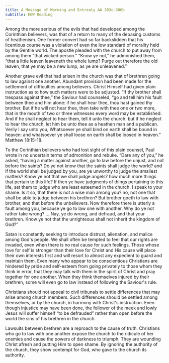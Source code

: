 ```yaml
---
title: A Message of Warning and Entreaty AA 303c-306b
subtitle: EGW Reading
---
```


Among the more serious of the evils that had developed among the Corinthian believers, was that of a return to many of the debasing customs of heathenism. One former convert had so far backslidden that his licentious course was a violation of even the low standard of morality held by the Gentile world. The apostle pleaded with the church to put away from among them “that wicked person.” “Know ye not,” he admonished them, “that a little leaven leaveneth the whole lump? Purge out therefore the old leaven, that ye may be a new lump, as ye are unleavened.”

Another grave evil that had arisen in the church was that of brethren going to law against one another. Abundant provision had been made for the settlement of difficulties among believers. Christ Himself had given plain instruction as to how such matters were to be adjusted. “If thy brother shall trespass against thee,” the Saviour had counseled, “go and tell him his fault between thee and him alone: if he shall hear thee, thou hast gained thy brother. But if he will not hear thee, then take with thee one or two more, that in the mouth of two or three witnesses every word may be established. And if he shall neglect to hear them, tell it unto the church: but if he neglect to hear the church, let him be unto thee as a heathen man and a publican. Verily I say unto you, Whatsoever ye shall bind on earth shall be bound in heaven: and whatsoever ye shall loose on earth shall be loosed in heaven.” Matthew 18:15-18.

To the Corinthian believers who had lost sight of this plain counsel, Paul wrote in no uncertain terms of admonition and rebuke. “Dare any of you,” he asked, “having a matter against another, go to law before the unjust, and not before the saints? Do ye not know that the saints shall judge the world? and if the world shall be judged by you, are ye unworthy to judge the smallest matters? Know ye not that we shall judge angels? how much more things that pertain to this life? If then ye have judgments of things pertaining to this life, set them to judge who are least esteemed in the church. I speak to your shame. Is it so, that there is not a wise man among you? no, not one that shall be able to judge between his brethren? But brother goeth to law with brother, and that before the unbelievers. Now therefore there is utterly a fault among you, because ye go to law one with another. Why do ye not rather take wrong? ... Nay, ye do wrong, and defraud, and that your brethren. Know ye not that the unrighteous shall not inherit the kingdom of God?”

Satan is constantly seeking to introduce distrust, alienation, and malice among God's people. We shall often be tempted to feel that our rights are invaded, even when there is no real cause for such feelings. Those whose love for self is stronger than their love for Christ and His cause will place their own interests first and will resort to almost any expedient to guard and maintain them. Even many who appear to be conscientious Christians are hindered by pride and self-esteem from going privately to those whom they think in error, that they may talk with them in the spirit of Christ and pray together for one another. When they think themselves injured by their brethren, some will even go to law instead of following the Saviour's rule.

Christians should not appeal to civil tribunals to settle differences that may arise among church members. Such differences should be settled among themselves, or by the church, in harmony with Christ's instruction. Even though injustice may have been done, the follower of the meek and lowly Jesus will suffer himself “to be defrauded” rather than open before the world the sins of his brethren in the church.

Lawsuits between brethren are a reproach to the cause of truth. Christians who go to law with one another expose the church to the ridicule of her enemies and cause the powers of darkness to triumph. They are wounding Christ afresh and putting Him to open shame. By ignoring the authority of the church, they show contempt for God, who gave to the church its authority.